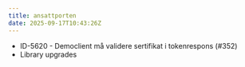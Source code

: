 ```yaml
---
title: ansattporten
date: 2025-09-17T10:43:26Z
---
```

- ID-5620 - Democlient må validere sertifikat i tokenrespons (#352)
- Library upgrades

